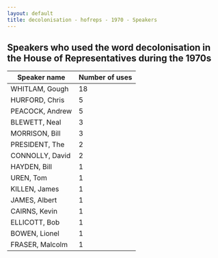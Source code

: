 ```yaml
---
layout: default
title: decolonisation - hofreps - 1970 - Speakers
---
```

## Speakers who used the word **decolonisation** in the House of Representatives during the 1970s

| Speaker name | Number of uses |
|--------------|----------------|
|WHITLAM, Gough|18|
|HURFORD, Chris|5|
|PEACOCK, Andrew|5|
|BLEWETT, Neal|3|
|MORRISON, Bill|3|
|PRESIDENT, The|2|
|CONNOLLY, David|2|
|HAYDEN, Bill|1|
|UREN, Tom|1|
|KILLEN, James|1|
|JAMES, Albert|1|
|CAIRNS, Kevin|1|
|ELLICOTT, Bob|1|
|BOWEN, Lionel|1|
|FRASER, Malcolm|1|
